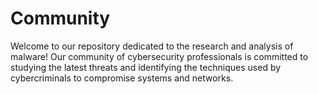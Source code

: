 # Community
Welcome to our repository dedicated to the research and analysis of malware! Our community of cybersecurity professionals is committed to studying the latest threats and identifying the techniques used by cybercriminals to compromise systems and networks. 
